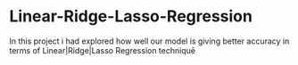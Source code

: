# Linear-Ridge-Lasso-Regression
In this project i had explored how well our model is giving better accuracy in terms of Linear|Ridge|Lasso Regression techniquē
